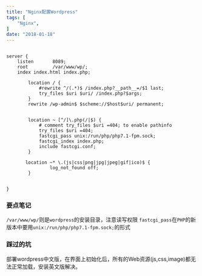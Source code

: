 ```yaml
---
title: "Nginx配置Wordpress"
tags: [
    "Nginx",
]
date: "2018-01-18"
---
```


```shell

server {
    listen       8089;
    root         /var/www/wp/;
    index index.html index.php;

        location / {
            #rewrite ^/(.*)$ /index.php?__path__=/$1 last;
            try_files $uri $uri/ /index.php?$args;
        }
        rewrite /wp-admin$ $scheme://$host$uri/ permanent;


        location ~ [^/]\.php(/|$) {
            # comment try_files $uri =404; to enable pathinfo
            try_files $uri =404;
            fastcgi_pass unix:/run/php/php7.1-fpm.sock;
            fastcgi_index index.php;
            include fastcgi.conf;
        }

       location ~* \.(js|css|png|jpg|jpeg|gif|ico)$ {
                log_not_found off;
        }


}

```

### 要点笔记
`/var/www/wp/`则是`wordpress`的安装目录，注意读写权限
`fastcgi_pass`在`PHP`的新版本中要用`unix:/run/php/php7.1-fpm.sock;`的形式

### 踩过的坑
部署wordpress中文版，在界面上初始化后，所有的Web资源(js,css,image)都无法正常加载，安装英文版解决。

